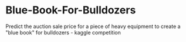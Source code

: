 # Blue-Book-For-Bulldozers
Predict the auction sale price for a piece of heavy equipment to create a "blue book" for bulldozers - kaggle competition
